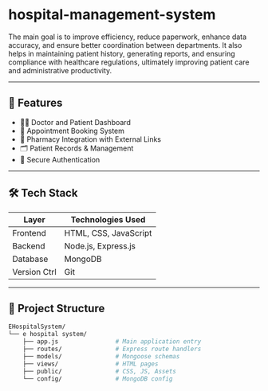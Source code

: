 # hospital-management-system
The main goal is to improve efficiency, reduce paperwork, enhance data accuracy, and ensure better coordination between departments. It also helps in maintaining patient history, generating reports, and ensuring compliance with healthcare regulations, ultimately improving patient care and administrative productivity.

---

## 📌 Features

- 🧑‍⚕️ Doctor and Patient Dashboard
- 📅 Appointment Booking System
- 💊 Pharmacy Integration with External Links
- 🗂️ Patient Records & Management
- 🔐 Secure Authentication

---

## 🛠️ Tech Stack

| Layer        | Technologies Used                     |
|--------------|----------------------------------------|
| Frontend     | HTML, CSS, JavaScript                  |
| Backend      | Node.js, Express.js                    |
| Database     | MongoDB                                |
| Version Ctrl | Git                                    |

---

## 📁 Project Structure

```bash
EHospitalSystem/
└── e hospital system/
    ├── app.js                # Main application entry
    ├── routes/               # Express route handlers
    ├── models/               # Mongoose schemas
    ├── views/                # HTML pages
    ├── public/               # CSS, JS, Assets
    └── config/               # MongoDB config
